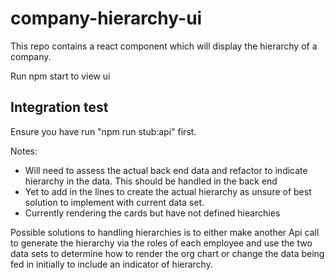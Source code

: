 # company-hierarchy-ui

This repo contains a react component which will display the hierarchy of a company.

Run npm start to view ui

## Integration test

Ensure you have run "npm run stub:api" first.

Notes:

- Will need to assess the actual back end data and refactor to indicate hierarchy in the data. This should be handled in the back end
- Yet to add in the lines to create the actual hierarchy as unsure of best solution to implement with current data set.
- Currently rendering the cards but have not defined hiearchies

Possible solutions to handling hierarchies is to either make another Api call to generate the hierarchy via the roles of each employee and use the two data sets to determine how to render the org chart or change the data being fed in initially to include an indicator of hierarchy.
